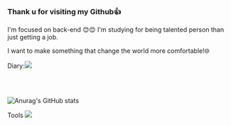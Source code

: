### Thank u for visiting my Github👍

I'm focused on back-end  😊😊
I'm studying for being talented person than just getting a job.

I want to make something that change the world more comfortable!🌐
<!--
**hadongkyoun/hadongkyoun** is a ✨ _special_ ✨ repository because its `README.md` (this file) appears on your GitHub profile.

Here are some ideas to get you started:

- 🔭 I’m currently working on ...
- 🌱 I’m currently learning ...
- 👯 I’m looking to collaborate on ...
- 🤔 I’m looking for help with ...
- 💬 Ask me about ...
- 📫 How to reach me: ...
- 😄 Pronouns: ...
- ⚡ Fun fact: ...
-->

<label>Diary:<a href="https://www.instagram.com/dev._.had/" target="_blank"><img src="https://img.shields.io/badge/Instagram-E4405F?style=flat-  square&logo=Instagram&logoColor=white"/></a></label>

<br><br>

![Anurag's GitHub stats](https://github-readme-stats.vercel.app/api?username=hadongkyoun&show_icons=true&theme=radical)


Tools
<img src="https://img.shields.io/badge/Java-007396?style=flat-square&logo=Java&logoColor=white"/>
